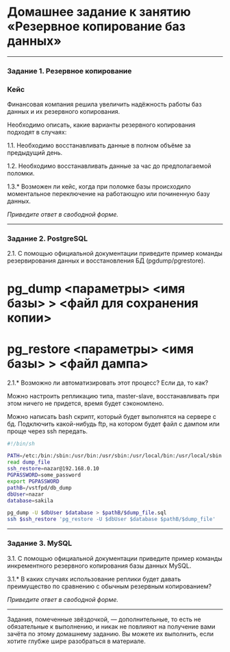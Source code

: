 # Домашнее задание к занятию «Резервное копирование баз данных»

---

### Задание 1. Резервное копирование

### Кейс
Финансовая компания решила увеличить надёжность работы баз данных и их резервного копирования. 

Необходимо описать, какие варианты резервного копирования подходят в случаях: 

1.1. Необходимо восстанавливать данные в полном объёме за предыдущий день.

1.2. Необходимо восстанавливать данные за час до предполагаемой поломки.

1.3.* Возможен ли кейс, когда при поломке базы происходило моментальное переключение на работающую или починенную базу данных.

*Приведите ответ в свободной форме.*

---

### Задание 2. PostgreSQL

2.1. С помощью официальной документации приведите пример команды резервирования данных и восстановления БД (pgdump/pgrestore).

# pg_dump <параметры> <имя базы> > <файл для сохранения копии> 

# pg_restore <параметры> <имя базы> > <файл дампа>

2.1.* Возможно ли автоматизировать этот процесс? Если да, то как?
 
Можно настроить репликацию типа, master-slave, восстанавливать при этом ничего не придется, время будет сэкономлено.

Можно написать bash скрипт, который будет выполнятся на сервере с бд. Подключить какой-нибудь ftp, на котором будет файл с дампом или проще через ssh передать. 
```bash
#!/bin/sh

PATH=/etc:/bin:/sbin:/usr/bin:/usr/sbin:/usr/local/bin:/usr/local/sbin
read dump_file
ssh_restore=nazar@192.168.0.10
PGPASSWORD=some_password
export PGPASSWORD
pathB=/vstfpd/db_dump
dbUser=nazar
database=sakila

pg_dump -U $dbUser $database > $pathB/$dump_file.sql
ssh $ssh_restore 'pg_restore -U $dbUser $database $pathB/$dump_file'
```

---

### Задание 3. MySQL

3.1. С помощью официальной документации приведите пример команды инкрементного резервного копирования базы данных MySQL. 

3.1.* В каких случаях использование реплики будет давать преимущество по сравнению с обычным резервным копированием?

*Приведите ответ в свободной форме.*

---

Задания, помеченные звёздочкой, — дополнительные, то есть не обязательные к выполнению, и никак не повлияют на получение вами зачёта по этому домашнему заданию. Вы можете их выполнить, если хотите глубже шире разобраться в материале.
